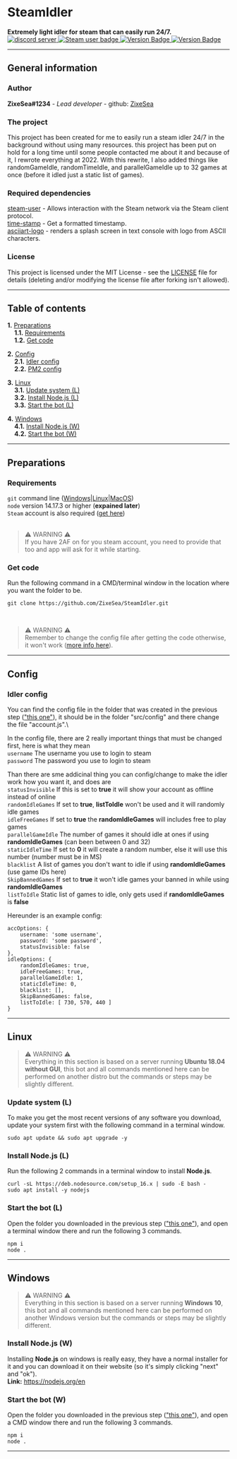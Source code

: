 <h1>SteamIdler</h1>
<strong>Extremely light idler for steam that can easily run 24/7.</strong><br>
<a href="https://discord.com/invite/bZt8WkS">
  <img src="https://discord.com/api/guilds/98834803738054656/embed.png" alt="discord server"/>
</a>
<a href="https://github.com/DoctorMcKay/node-steam-user">
  <img src="https://img.shields.io/badge/Steam-user-blue.svg" alt="Steam user badge"/>
</a>
<a href="https://github.com/ZixeSea/SteamIdler">
  <img src="https://img.shields.io/badge/Version-1.1.0-green.svg" alt="Version Badge"/>
</a>
<a href="https://github.com/ZixeSea/SteamIdler/blob/master/LICENSE.md">
  <img src="https://img.shields.io/badge/License-MIT-green.svg" alt="Version Badge"/>
</a>

---

## **General information**

### **Author**

**ZixeSea#1234** - _Lead developer_ - github: [ZixeSea](https://github.com/ZixeSea)

### **The project**

This project has been created for me to easily run a steam idler 24/7 in the background without using many resources. this project has been put on hold for a long time until some people contacted me about it and because of it, I rewrote everything at 2022. With this rewrite, I also added things like randomGameIdle, randomTimeIdle, and parallelGameIdle up to 32 games at once (before it idled just a static list of games).

### **Required dependencies**

[steam-user](https://www.npmjs.com/package/steam-user) - Allows interaction with the Steam network via the Steam client protocol.\
[time-stamp](https://www.npmjs.com/package/time-stamp) - Get a formatted timestamp.\
[asciiart-logo](https://www.npmjs.com/package/asciiart-logo) - renders a splash screen in text console with logo from ASCII characters.

### **License**

This project is licensed under the MIT License - see the [LICENSE](https://github.com/ZixeSea/SteamIdler/blob/master/LICENSE.md) file for details (deleting and/or modifying the license file after forking isn't allowed).

---

## **Table of contents**

**1\.** [Preparations](#preparations)\
&nbsp;&nbsp;&nbsp;&nbsp;**1\.1.** [Requirements](#requirements)\
&nbsp;&nbsp;&nbsp;&nbsp;**1\.2.** [Get code](#get-code)
<br>

**2\.** [Config](#config)\
&nbsp;&nbsp;&nbsp;&nbsp;**2\.1.** [Idler config](#idler-config)\
&nbsp;&nbsp;&nbsp;&nbsp;**2\.2.** [PM2 config](#pm2-config)
<br>

**3\.** [Linux](#linux)\
&nbsp;&nbsp;&nbsp;&nbsp;**3\.1.** [Update system (L)](#update-system-l)\
&nbsp;&nbsp;&nbsp;&nbsp;**3\.2.** [Install Node.js (L)](#install-nodejs-l)\
&nbsp;&nbsp;&nbsp;&nbsp;**3\.3.** [Start the bot (L)](#start-the-bot-l)
<br>

**4\.** [Windows](#windows)\
&nbsp;&nbsp;&nbsp;&nbsp;**4\.1.** [Install Node.js (W)](#install-nodejs-w)\
&nbsp;&nbsp;&nbsp;&nbsp;**4\.2.** [Start the bot (W)](#start-the-bot-w)

---

## **Preparations**

### **Requirements**

`git` command line ([Windows](https://git-scm.com/download/win)|[Linux](https://git-scm.com/book/en/v2/Getting-Started-Installing-Git)|[MacOS](https://git-scm.com/download/mac))\
`node` version 14.17.3 or higher (**expained later**)\
`Steam` account is also required ([get here](https://store.steampowered.com/))
<br><br>

> ⚠️ WARNING ⚠️<br>If you have 2AF on for you steam account, you need to provide that too and app will ask for it while starting.

### **Get code**

Run the following command in a CMD/terminal window in the location where you want the folder to be.

```
git clone https://github.com/ZixeSea/SteamIdler.git
```

<br>

> ⚠️ WARNING ⚠️<br>Remember to change the config file after getting the code otherwise, it won't work ([more info here](###Config)).

---

## **Config**

### **Idler config**

You can find the config file in the folder that was created in the previous step (["this one"](###Get-code)), it should be in the folder "src/config" and there change the file "account.js".\

In the config file, there are 2 really important things that must be changed first, here is what they mean\
`username` The username you use to login to steam\
`password` The password you use to login to steam

Than there are sme addicinal thing you can config/change to make the idler work how you want it, and does are\
`statusInvisible` If this is set to **true** it will show your account as offline instead of online\
`randomIdleGames` If set to **true**, **listToIdle** won't be used and it will randomly idle games\
`idleFreeGames` If set to **true** the **randomIdleGames** will includes free to play games\
`parallelGameIdle` The number of games it should idle at ones if using **randomIdleGames** (can been between 0 and 32)\
`staticIdleTime` If set to **0** it will create a random number, else it will use this number (number must be in MS)\
`blacklist` A list of games you don't want to idle if using **randomIdleGames** (use game IDs here)\
`SkipBannedGames` If set to **true** it won't idle games your banned in while using **randomIdleGames**\
`listToIdle` Static list of games to idle, only gets used if **randomIdleGames** is **false**

Hereunder is an example config:

```
accOptions: {
	username: 'some username',
	password: 'some password',
	statusInvisible: false
},
idleOptions: {
	randomIdleGames: true,
	idleFreeGames: true,
	parallelGameIdle: 1,
	staticIdleTime: 0,
	blacklist: [],
	SkipBannedGames: false,
	listToIdle: [ 730, 570, 440 ]
}
```

---

## **Linux**

> ⚠️ WARNING ⚠️<br>Everything in this section is based on a server running **Ubuntu 18.04 without GUI**, this bot and all commands mentioned here can be performed on another distro but the commands or steps may be slightly different.

### **Update system (L)**

To make you get the most recent versions of any software you download, update your system first with the following command in a terminal window.

```
sudo apt update && sudo apt upgrade -y
```

### **Install Node.js (L)**

Run the following 2 commands in a terminal window to install **Node.js**.

```
curl -sL https://deb.nodesource.com/setup_16.x | sudo -E bash -
sudo apt install -y nodejs
```

### **Start the bot (L)**

Open the folder you downloaded in the previous step (["this one"](###Get-code)), and open a terminal window there and run the following 3 commands.

```
npm i
node .
```

---

## **Windows**

> ⚠️ WARNING ⚠️<br>Everything in this section is based on a server running **Windows 10**, this bot and all commands mentioned here can be performed on another Windows version but the commands or steps may be slightly different.

### **Install Node.js (W)**

Installing **Node.js** on windows is really easy, they have a normal installer for it and you can download it on their website (so it's simply clicking "next" and "ok").\
**Link:** https://nodejs.org/en

### **Start the bot (W)**

Open the folder you downloaded in the previous step (["this one"](###Get-code)), and open a CMD window there and run the following 3 commands.

```
npm i
node .
```

---
